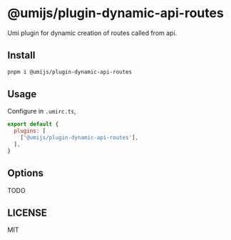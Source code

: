 # @umijs/plugin-dynamic-api-routes

Umi plugin for dynamic creation of routes called from api.

## Install

```bash
pnpm i @umijs/plugin-dynamic-api-routes
```

## Usage

Configure in `.umirc.ts`,

```js
export default {
  plugins: [
    ['@umijs/plugin-dynamic-api-routes'],
  ],
}
```

## Options

TODO

## LICENSE

MIT
